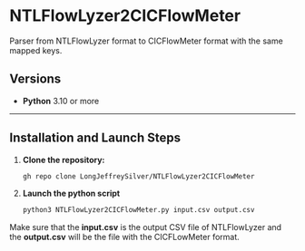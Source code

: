 # NTLFlowLyzer2CICFlowMeter
Parser from NTLFlowLyzer format to CICFlowMeter format with the same mapped keys.

## Versions

- **Python** 3.10 or more

---

## Installation and Launch Steps

1. **Clone the repository:**

    ```bash
    gh repo clone LongJeffreySilver/NTLFlowLyzer2CICFlowMeter
    ```

2. **Launch the python script**

    ```bash
    python3 NTLFlowLyzer2CICFlowMeter.py input.csv output.csv
    ```

Make sure that the **input.csv** is the output CSV file of  NTLFlowLyzer and the **output.csv** will be the file with the CICFLowMeter format.